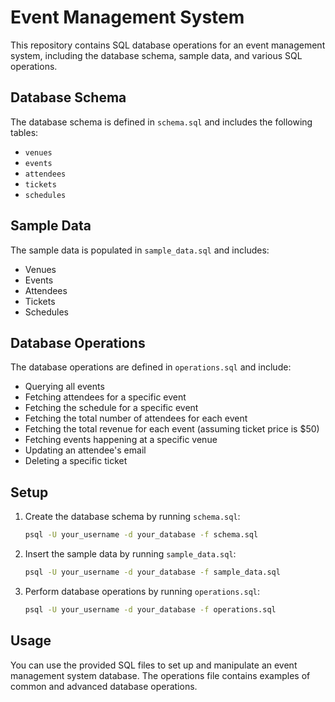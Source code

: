 # Event Management System

This repository contains SQL database operations for an event management system, including the database schema, sample data, and various SQL operations.

## Database Schema

The database schema is defined in `schema.sql` and includes the following tables:
- `venues`
- `events`
- `attendees`
- `tickets`
- `schedules`

## Sample Data

The sample data is populated in `sample_data.sql` and includes:
- Venues
- Events
- Attendees
- Tickets
- Schedules

## Database Operations

The database operations are defined in `operations.sql` and include:
- Querying all events
- Fetching attendees for a specific event
- Fetching the schedule for a specific event
- Fetching the total number of attendees for each event
- Fetching the total revenue for each event (assuming ticket price is $50)
- Fetching events happening at a specific venue
- Updating an attendee's email
- Deleting a specific ticket

## Setup

1. Create the database schema by running `schema.sql`:
    ```bash
    psql -U your_username -d your_database -f schema.sql
    ```
2. Insert the sample data by running `sample_data.sql`:
    ```bash
    psql -U your_username -d your_database -f sample_data.sql
    ```
3. Perform database operations by running `operations.sql`:
    ```bash
    psql -U your_username -d your_database -f operations.sql
    ```

## Usage

You can use the provided SQL files to set up and manipulate an event management system database. The operations file contains examples of common and advanced database operations.
